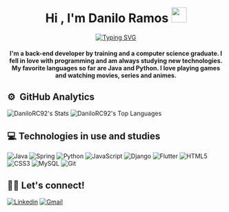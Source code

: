 <h1 align="center">Hi , I'm Danilo Ramos <img src="https://media.giphy.com/media/hvRJCLFzcasrR4ia7z/giphy.gif" width="35"></h1>
<p align="center">
    <a href="https://git.io/typing-svg"><img src="https://readme-typing-svg.herokuapp.com?font=Fira+Code&pause=1000&random=false&width=435&lines=Computer+Science+Student;Junior+Back-End+Developer;Always+learning+new+technologies;One+piece+fan" alt="Typing SVG" /></a>
</p>
<h4 align="center">I'm a back-end developer by training and a computer science graduate. I fell in love with programming and am always studying new technologies. My favorite languages so far are Java and Python. I love playing games and watching movies, series and animes. </h4>

## ⚙️ &nbsp;GitHub Analytics
![DaniloRC92's Stats](https://github-readme-stats.vercel.app/api?username=DaniloRC92&theme=tokyonight&show_icons=true&hide_border=true&count_private=true)
![DaniloRC92's Top Languages](https://github-readme-stats.vercel.app/api/top-langs/?username=DaniloRC92&theme=tokyonight&show_icons=true&hide_border=true&layout=compact)

## 💻 Technologies in use and studies
![Java](https://img.shields.io/badge/java-%23ED8B00.svg?style=for-the-badge&logo=openjdk&logoColor=white)
![Spring](https://img.shields.io/badge/spring-%236DB33F.svg?style=for-the-badge&logo=spring&logoColor=white)
![Python](https://img.shields.io/badge/python-3670A0?style=for-the-badge&logo=python&logoColor=ffdd54)
![JavaScript](https://img.shields.io/badge/JavaScript-F7DF1E?style=for-the-badge&logo=javascript&logoColor=black)
![Django](https://img.shields.io/badge/django-%23092E20?style=for-the-badge&logo=django)
![Flutter](https://img.shields.io/badge/flutter-%2302569B?style=for-the-badge&logo=flutter)
![HTML5](https://img.shields.io/badge/HTML5-E34F26?style=for-the-badge&logo=html5&logoColor=white)
![CSS3](https://img.shields.io/badge/CSS3-1572B6?style=for-the-badge&logo=css3&logoColor=white)
![MySQL](https://img.shields.io/badge/MySQL-00000F?style=for-the-badge&logo=mysql&logoColor=white)
![Git](https://img.shields.io/badge/GIT-E44C30?style=for-the-badge&logo=git&logoColor=white)


## 🤝🏻 Let's connect!
[![Linkedin](https://img.shields.io/badge/LinkedIn-0077B5?style=for-the-badge&logo=linkedin&logoColor=white)](https://www.linkedin.com/in/danilo-ramos-costa-a46767263)
[![Gmail](https://img.shields.io/badge/Gmail-333333?style=for-the-badge&logo=gmail&logoColor=red)](mailto:daniloramoscosta92@gmail.com)

